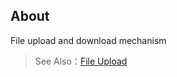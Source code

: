 ## About

File upload and download mechanism

> See Also：[File Upload](https://cabloy.com/articles/f91cc86a7829429c81e55e0d653ea612.html)
